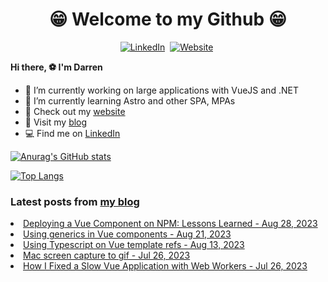 <p>
<h1 align="center"><b>😁 Welcome to my Github 😁</b></h1>
</p>

<p align="center">
<a href="https://www.linkedin.com/in/darren-xu-profile/"><img src="https://img.shields.io/badge/linkedin-%230077B5.svg?&style=for-the-badge&logo=linkedin&logoColor=white" alt="LinkedIn" /></a>&nbsp;
<a href="https://darrenxu.com/"><img src="https://img.shields.io/badge/-Website-%23ff69b4&?style=for-the-badge&?color=ff69b4" alt="Website" /></a>&nbsp;

</p>

**Hi there, :soccer: I'm Darren**
- 🔭 I’m currently working on large applications with VueJS and .NET
- 🌱 I’m currently learning Astro and other SPA, MPAs
- :eyes: Check out my [website](https://darrenxu.com)
- :newspaper: Visit my [blog](https://blog.darrenxu.com)
- :computer: Find me on [LinkedIn](https://www.linkedin.com/in/darren-xu-profile/)

[![Anurag's GitHub stats](https://github-readme-stats.vercel.app/api?username=darrenxu94&show_icons=true&bg_color=30,e96443,904e95&title_color=fff&text_color=fff&icon_color=fff)](https://github.com/anuraghazra/github-readme-stats)

[![Top Langs](https://github-readme-stats.vercel.app/api/top-langs/?username=anuraghazra&layout=compact)](https://github.com/anuraghazra/github-readme-stats)

### Latest posts from [my blog](https://blog.darrenxu.com)
<!-- BLOG-POST-LIST:START --><li><a href='https://blog.darrenxu.com/blog/publishing-a-npm-package/' target='_blank'>Deploying a Vue Component on NPM: Lessons Learned - Aug 28, 2023</a></li><li><a href='https://blog.darrenxu.com/blog/vue-generics/' target='_blank'>Using generics in Vue components - Aug 21, 2023</a></li><li><a href='https://blog.darrenxu.com/blog/typescript-vue-refs/' target='_blank'>Using Typescript on Vue template refs - Aug 13, 2023</a></li><li><a href='https://blog.darrenxu.com/blog/screen-to-gif/' target='_blank'>Mac screen capture to gif - Jul 26, 2023</a></li><li><a href='https://blog.darrenxu.com/blog/web-workers/' target='_blank'>How I Fixed a Slow Vue Application with Web Workers - Jul 26, 2023</a></li><!-- BLOG-POST-LIST:END -->

